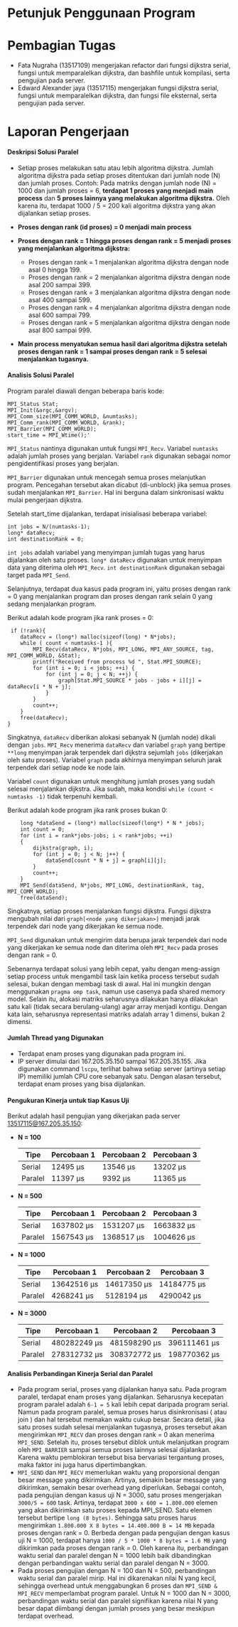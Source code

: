 # Petunjuk Penggunaan Program

# Pembagian Tugas
- Fata Nugraha (13517109) mengerjakan refactor dari fungsi dijkstra serial, fungsi untuk memparalelkan dijkstra, dan bashfile untuk kompilasi, serta pengujian pada server.
- Edward Alexander jaya (13517115) mengerjakan fungsi dijkstra serial, fungsi untuk memparalelkan dijkstra, dan fungsi file eksternal, serta pengujian pada server.

# Laporan Pengerjaan
#### Deskripsi Solusi Paralel
- Setiap proses melakukan satu atau lebih algoritma dijkstra. Jumlah algoritma dijkstra pada setiap proses ditentukan dari jumlah node (N) dan jumlah proses.
Contoh:
Pada matriks dengan jumlah node (N) = 1000 dan jumlah proses = 6, **terdapat 1 proses yang menjadi main process** dan **5 proses lainnya yang melakukan algoritma dijkstra.** Oleh karena itu, terdapat 1000 / 5 = 200 kali algoritma dijkstra yang akan dijalankan setiap proses. 
- **Proses dengan rank (id proses) = 0 menjadi main process**
- **Proses dengan rank = 1 hingga proses dengan rank = 5 menjadi proses yang menjalankan algoritma dijkstra:**
  - Proses dengan rank = 1 menjalankan algoritma dijkstra dengan node asal 0 hingga 199.
  - Proses dengan rank = 2 menjalankan algoritma dijkstra dengan node asal 200 sampai 399.
  - Proses dengan rank = 3 menjalankan algoritma dijkstra dengan node asal 400 sampai 599.
  - Proses dengan rank = 4 menjalankan algoritma dijkstra dengan node asal 600 sampai 799.
  - Proses dengan rank = 5 menjalankan algoritma dijkstra dengan node asal 800 sampai 999.
   
- **Main process menyatukan semua hasil dari algoritma dijkstra setelah proses dengan rank = 1 sampai proses dengan rank = 5 selesai menjalankan tugasnya.**

#### Analisis Solusi Paralel
Program paralel diawali dengan beberapa baris kode:

    MPI_Status Stat;
    MPI_Init(&argc,&argv);
    MPI_Comm_size(MPI_COMM_WORLD, &numtasks);
    MPI_Comm_rank(MPI_COMM_WORLD, &rank);
    MPI_Barrier(MPI_COMM_WORLD);
    start_time = MPI_Wtime();'

`MPI_Status` nantinya digunakan untuk fungsi `MPI_Recv`. Variabel `numtasks` adalah jumlah proses yang berjalan. Variabel `rank` digunakan sebagai nomor pengidentifikasi proses yang berjalan.

`MPI_Barrier` digunakan untuk mencegah semua proses melanjutkan program. Pencegahan tersebut akan dicabut (di-unblock) jika semua proses sudah menjalankan `MPI_Barrier`. Hal ini berguna dalam sinkronisasi waktu mulai pengerjaan dijkstra.

Setelah start_time dijalankan, terdapat inisialisasi beberapa variabel:

    int jobs = N/(numtasks-1);
    long* dataRecv;
    int destinationRank = 0;
    
`int jobs` adalah variabel yang menyimpan jumlah tugas yang harus dijalankan oleh satu proses. `long* dataRecv` digunakan untuk menyimpan data yang diterima oleh `MPI_Recv`. `int destinationRank` digunakan sebagai target pada `MPI_Send`.

Selanjutnya, terdapat dua kasus pada program ini, yaitu proses dengan rank = 0 yang menjalankan program dan proses dengan rank selain 0 yang sedang menjalankan program.

Berikut adalah kode program jika rank proses = 0:

     if (!rank){
        dataRecv = (long*) malloc(sizeof(long) * N*jobs);
        while ( count < numtasks-1 ){
            MPI_Recv(dataRecv, N*jobs, MPI_LONG, MPI_ANY_SOURCE, tag, MPI_COMM_WORLD, &Stat);
            printf("Received from process %d ", Stat.MPI_SOURCE);
            for (int i = 0; i < jobs; ++i) {
                for (int j = 0; j < N; ++j) {
                    graph[Stat.MPI_SOURCE * jobs - jobs + i][j] = dataRecv[i * N + j];
                }
            }
            count++;
        }
        free(dataRecv);
    }

Singkatnya, `dataRecv` diberikan alokasi sebanyak N (jumlah node) dikali dengan `jobs`. `MPI_Recv` menerima `dataRecv` dan variabel `graph` yang bertipe `**long` menyimpan jarak terpendek dari dijkstra sejumlah `jobs` (dikerjakan oleh satu proses). Variabel `graph` pada akhirnya menyimpan seluruh jarak terpendek dari setiap node ke node lain. 

Variabel `count` digunakan untuk menghitung jumlah proses yang sudah selesai menjalankan dijkstra. Jika sudah, maka kondisi `while (count < numtasks -1)` tidak terpenuhi kembali.

Berikut adalah kode program jika rank proses bukan 0:

        long *dataSend = (long*) malloc(sizeof(long*) * N * jobs);
        int count = 0;
        for (int i = rank*jobs-jobs; i < rank*jobs; ++i)
        {   
            dijkstra(graph, i);
            for (int j = 0; j < N; j++) {
                dataSend[count * N + j] = graph[i][j];
            }
            count++;
        }
        MPI_Send(dataSend, N*jobs, MPI_LONG, destinationRank, tag, MPI_COMM_WORLD);
        free(dataSend);

Singkatnya, setiap proses menjalankan fungsi dijkstra. Fungsi dijkstra mengubah nilai dari `graph[<node yang dikerjakan>]` menjadi jarak terpendek dari node yang dikerjakan ke semua node. 

`MPI_Send` digunakan untuk mengirim data berupa jarak terpendek dari node yang dikerjakan ke semua node dan diterima oleh `MPI_Recv` pada proses dengan rank = 0.

Sebenarnya terdapat solusi yang lebih cepat, yaitu dengan meng-assign setiap process untuk mengambil task lain ketika process tersebut sudah selesai, bukan dengan membagi task di awal. Hal ini mungkin dengan menggunakan `pragma omp task`, namun use casenya pada shared memory model.
Selain itu, alokasi matriks seharusnya dilakukan hanya dilakukan satu kali (tidak secara berulang-ulang) agar array menjadi kontigu. Dengan kata lain, seharusnya representasi matriks adalah array 1 dimensi, bukan 2 dimensi.

#### Jumlah Thread yang Digunakan
- Terdapat enam proses yang digunakan pada program ini.
- IP server dimulai dari 167.205.35.150 sampai 167.205.35.155. Jika digunakan command `lscpu`, terlihat bahwa setiap server (artinya setiap IP) memiliki jumlah CPU core sebanyak satu. Dengan alasan tersebut, terdapat enam proses yang bisa dijalankan.
#### Pengukuran Kinerja untuk tiap Kasus Uji
Berikut adalah hasil pengujian yang dikerjakan pada server 13517115@167.205.35.150:
- **N = 100**

  | Tipe | Percobaan 1 | Percobaan 2 | Percobaan 3 |
  |---|--- |---|---|
  | Serial   | 12495 µs   | 13546 µs    | 13202 µs|
  | Paralel | 11397 µs | 9392 µs | 11365 µs|

- **N = 500**

  | Tipe  |  Percobaan 1 | Percobaan 2  | Percobaan 3  |
  |---|---|---|---|
  | Serial |  1637802 µs  |  1531207 µs |  1663832 µs |
  | Paralel  |  1567543 µs | 1368517 µs  |  1004626 µs |
- **N = 1000**

  | Tipe  |  Percobaan 1 | Percobaan 2  | Percobaan 3  |
  |---|---|---|---|
  | Serial | 13642516 µs | 14617350 µs | 14184775 µs  |
  | Paralel  | 4268241 µs  |  5128194 µs | 4290042 µs|
- **N = 3000**

  | Tipe  |  Percobaan 1 | Percobaan 2  | Percobaan 3  |
  |---|---|---|---|
  | Serial | 480282249 µs  |  481598290 µs |  396111461 µs|
  | Paralel  | 278312732 µs | 308372772 µs |  198770362 µs|

#### Analisis Perbandingan Kinerja Serial dan Paralel
- Pada program serial, proses yang dijalankan hanya satu. Pada program paralel, terdapat enam proses yang dijalankan. Seharusnya kecepatan program paralel adalah `6-1 = 5` kali lebih cepat daripada program serial. Namun pada program paralel, semua proses harus disinkronisasi ( atau join ) dan hal tersebut memakan waktu cukup besar. Secara detail, jika satu proses sudah selesai menjalankan tugasnya, proses tersebut akan mengirimkan `MPI_RECV` dan proses dengan rank = 0 akan menerima `MPI_SEND`. Setelah itu, proses tersebut diblok untuk melanjutkan program oleh `MPI_BARRIER` sampai semua proses lainnya selesai dijalankan. Karena waktu pemblokiran tersebut bisa bervariasi tergantung proses, maka faktor ini juga harus dipertimbangkan.
- `MPI_SEND` dan `MPI_RECV` memerlukan waktu yang proporsional dengan besar message yang dikirimkan. Artinya, semakin besar message yang dikirimkan, semakin besar overhead yang diperlukan. Sebagai contoh, pada pengujian dengan kasus uji N = 3000, satu proses mengerjakan `3000/5 = 600` task. Artinya, terdapat `3000 x 600 = 1.800.000` elemen yang akan dikirimkan satu proses kepada MPI_SEND. Satu elemen tersebut bertipe `long (8 bytes)`. Sehingga satu proses harus mengirimkan `1.800.000 X 8 bytes = 14.400.000 B = 14 MB` kepada proses dengan rank = 0. Berbeda dengan pada pengujian dengan kasus uji N = 1000, terdapat hanya `1000 / 5 * 1000 * 8 bytes = 1.6 MB` yang dikirimkan pada proses dengan rank = 0. Oleh karena itu, perbandingan waktu serial dan paralel dengan N = 1000 lebih baik dibandingkan dengan perbandingan waktu serial dan paralel dengan N = 3000.
- Pada proses pengujian dengan N = 100 dan N = 500, perbandingan waktu serial dan paralel mirip. Hal ini dikarenakan nilai N yang kecil, sehingga overhead untuk menggabungkan 6 proses dan `MPI_SEND & MPI_RECV` memperlambat program paralel. Untuk N = 1000 dan N = 3000, perbandingan waktu serial dan paralel signifikan karena nilai N yang besar dapat diimbangi dengan jumlah proses yang besar meskipun terdapat overhead.



